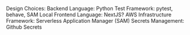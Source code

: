 Design Choices:
Backend Language: Python
Test Framework: pytest, behave, SAM Local
Frontend Language: NextJS?
AWS Infrastructure Framework: Serverless Application Manager (SAM)
Secrets Management: Github Secrets
